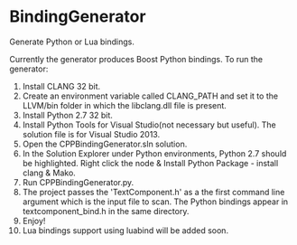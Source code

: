 # BindingGenerator
Generate Python or Lua bindings.

Currently the generator produces Boost Python bindings. To run the generator:

1. Install CLANG 32 bit.
2. Create an environment variable called CLANG_PATH and set it to the LLVM/bin folder in which the libclang.dll file is present.
3. Install Python 2.7 32 bit.
4. Install Python Tools for Visual Studio(not necessary but useful). The solution file is for Visual Studio 2013.
5. Open the CPPBindingGenerator.sln solution.
6. In the Solution Explorer under Python environments, Python 2.7 should be highlighted. Right click the node & Install Python Package - install clang & Mako.
7. Run CPPBindingGenerator.py.
8. The project passes the 'TextComponent.h' as a the first command line argument which is the input file to scan. The Python bindings appear in textcomponent_bind.h in the same directory.
9. Enjoy!
10. Lua bindings support using luabind will be added soon. 

